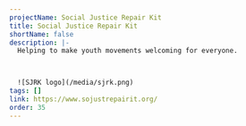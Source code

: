 ```yaml
---
projectName: Social Justice Repair Kit
title: Social Justice Repair Kit
shortName: false
description: |-
  Helping to make youth movements welcoming for everyone.



  ![SJRK logo](/media/sjrk.png)
tags: []
link: https://www.sojustrepairit.org/
order: 35
---
```

